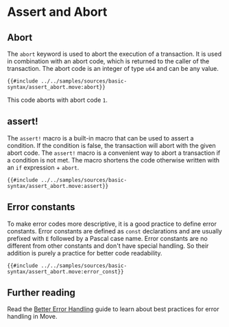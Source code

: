 # Assert and Abort



<!--

Chapter: Basic Syntax
Goal: Introduce abort keyword and `assert!` macro.
Notes:
    - previous chapter mentions constants
    - error constants standard ECamelCase
    - `assert!` macro
    - asserts should go before the main logic
    - Move has no catch mechanism
    - abort codes are local to the module
    - there are no error messages emitted
    - error codes should handle all possible scenarios in this module

Links:
    - constants (previous section)
 -->

## Abort

The `abort` keyword is used to abort the execution of a transaction. It is used in combination with an abort code, which is returned to the caller of the transaction. The abort code is an integer of type `u64` and can be any value.

```move
{{#include ../../samples/sources/basic-syntax/assert_abort.move:abort}}
```

This code aborts with abort code `1`.

## assert!

The `assert!` macro is a built-in macro that can be used to assert a condition. If the condition is false, the transaction will abort with the given abort code. The `assert!` macro is a convenient way to abort a transaction if a condition is not met. The macro shortens the code otherwise written with an `if` expression + `abort`.

```move
{{#include ../../samples/sources/basic-syntax/assert_abort.move:assert}}
```

## Error constants

To make error codes more descriptive, it is a good practice to define error constants. Error constants are defined as `const` declarations and are usually prefixed with `E` followed by a Pascal case name. Error constants are no different from other constants and don't have special handling. So their addition is purely a practice for better code readability.

```move
{{#include ../../samples/sources/basic-syntax/assert_abort.move:error_const}}
```

## Further reading

Read the [Better Error Handling](./../guides/better-error-handling.md) guide to learn about best practices for error handling in Move.
